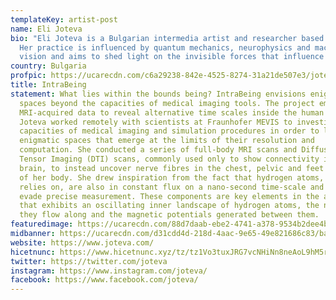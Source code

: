 ```yaml
---
templateKey: artist-post
name: Eli Joteva
bio: "Eli Joteva is a Bulgarian intermedia artist and researcher based in LA.
  Her practice is influenced by quantum mechanics, neurophysics and machine
  vision and aims to shed light on the invisible forces that influence us.  "
country: Bulgaria
profpic: https://ucarecdn.com/c6a29238-842e-4525-8274-31a21de507e3/joteva_500c.gif
title: IntraBeing
statement: What lies within the bounds being? IntraBeing envisions enigmatic
  spaces beyond the capacities of medical imaging tools. The project employs
  MRI-acquired data to reveal alternative time scales inside the human body.
  Joteva worked remotely with scientists at Fraunhofer MEVIS to investigate the
  capacities of medical imaging and simulation procedures in order to locate
  enigmatic spaces that emerge at the limits of their resolution and
  computation. She conducted a series of full-body MRI scans and Diffusion
  Tensor Imaging (DTI) scans, commonly used only to show connectivity in the
  brain, to instead uncover nerve fibres in the chest, pelvic and feet regions
  of her body. She drew inspiration from the fact that hydrogen atoms, which MRI
  relies on, are also in constant flux on a nano-second time-scale and thus
  evade precise measurement. These components are key elements in the artwork
  that exhibits an oscillating inner landscape of hydrogen atoms, the nerves
  they flow along and the magnetic potentials generated between them.
featuredimage: https://ucarecdn.com/88d7daab-ebe2-4741-a378-9534b2dee4be/main_page_joteva.gif
midbanner: https://ucarecdn.com/d31cdd4d-218d-4aac-9e65-49e821686c83/banner_joteva1.jpg
website: https://www.joteva.com/
hicetnunc: https://www.hicetnunc.xyz/tz/tz1Vo3tuxJRG7vcNHiNn8neAoL9hM5rtbqjc/creations
twitter: https://twitter.com/joteva
instagram: https://www.instagram.com/joteva/
facebook: https://www.facebook.com/joteva/
---
```

